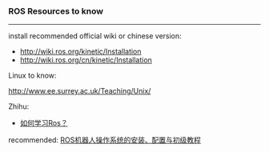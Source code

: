 ### ROS Resources to know

---

install recommended official wiki or chinese version:

- http://wiki.ros.org/kinetic/Installation
- http://wiki.ros.org/cn/kinetic/Installation

Linux to know:

http://www.ee.surrey.ac.uk/Teaching/Unix/

Zhihu:

- [如何学习Ros？](https://www.zhihu.com/question/35788789)

recommended: [ROS机器人操作系统的安装、配置与初级教程](https://www.shiyanlou.com/courses/854)



